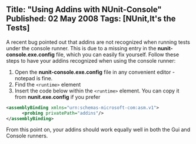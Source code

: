 Title: "Using Addins with NUnit-Console"
Published: 02 May 2008
Tags: [NUnit,It's the Tests]
---
A recent bug pointed out that addins are not recognized when running tests under the console runner. This is due to a missing entry in the **nunit-console.exe.config** file, which you can easily fix yourself. Follow these steps to have your addins recognized when using the console runner:

1. Open the **nunit-console.exe.config** file in any convenient editor - notepad is fine.
2. Find the `<runtime>` element
3. Insert the code below within the `<runtime>` element. You can copy it from **nunit.exe.config** if you prefer

```xml
<assemblyBinding xmlns="urn:schemas-microsoft-com:asm.v1">
      <probing privatePath="addins"/>
</assemblyBinding>
```

From this point on, your addins should work equally well in both the Gui and Console runners.
